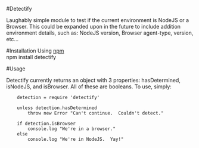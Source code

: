 #Detectify

Laughably simple module to test if the current environment is NodeJS or a Browser.  This could be expanded upon in the
future to include addition environment details, such as: NodeJS version, Browser agent-type, version, etc...

#Installation
Using [npm](http://npmjs.org/)  
npm install detectify

#Usage

Detectify currently returns an object with 3 properties: hasDetermined, isNodeJS, and isBrowser.  All of these are
 booleans.  To use, simply:

```
	detection = require 'detectify'
	
	unless detection.hasDetermined
		throw new Error "Can't continue.  Couldn't detect." 
	
	if detection.isBrowser
		console.log "We're in a browser."
	else
		console.log "We're in NodeJS.  Yay!"
```